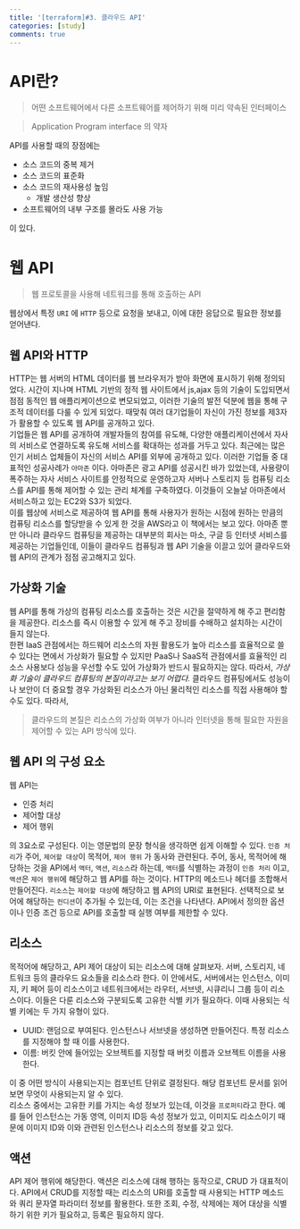 ```yaml
---
title: '[terraform]#3. 클라우드 API'
categories: [study]
comments: true
---
```


# API란?
> 어떤 소프트웨어에서 다른 소프트웨어를 제어하기 위해 미리 약속된 인터페이스

>Application Program interface 의 약자

API를 사용할 때의 장점에는
* 소스 코드의 중복 제거
* 소스 코드의 표준화
* 소스 코드의 재사용성 높임
    * 개발 생산성 향상
* 소프트웨어의 내부 구조를 몰라도 사용 가능

이 있다.

# 웹 API
> 웹 프로토콜을 사용해 네트워크를 통해 호출하는 API

웹상에서 특정 `URI` 에 `HTTP` 등으로 요청을 보내고, 이에 대한 응답으로 필요한 정보를 얻어낸다.

## 웹 API와 HTTP
HTTP는 웹 서버의 HTML 데이터를 웹 브라우저가 받아 화면에 표시하기 위해 정의되었다. 시간이 지나며 HTML 기반의 정적 웹 사이트에서 js,ajax 등의 기술이 도입되면서 점점 동적인 웹 애플리케이션으로 변모되었고, 이러한 기술의 발전 덕분에 웹을 통해 구조적 데이터를 다룰 수 있게 되었다. 때맞춰 여러 대기업들이 자신이 가진 정보를 제3자가 활용할 수 있도록 웹 API를 공개하고 있다.<br>
기업들은 웹 API를 공개하여 개발자들의 참여를 유도해, 다양한 애플리케이션에서 자사의 서비스로 연결하도록 유도해 서비스를 확대하는 성과를 거두고 있다. 최근에는 많은 인기 서비스 업체들이 자신의 서비스 API를 외부에 공개하고 있다. 이러한 기업들 중 대표적인 성공사례가 `아마존` 이다. 아마존은 광고 API를 성공시킨 바가 있었는데, 사용량이 폭주하는 자사 서비스 사이트를 안정적으로 운영하고자 서버나 스토리지 등 컴퓨팅 리소스를 API를 통해 제어할 수 있는 관리 체계를 구축하였다. 이것들이 오늘날 아마존에서 서비스하고 있는 EC2와 S3가 되었다. <br>
이를 웹상에 서비스로 제공하여 웹 API를 통해 사용자가 원하는 시점에 원하는 만큼의 컴퓨팅 리소스를 할당받을 수 있게 한 것을 AWS라고 이 책에서는 보고 있다. 아마존 뿐만 아니라 클라우드 컴퓨팅을 제공하는 대부분의 회사는 마소, 구글 등 인터넷 서비스를 제공하는 기업들인데, 이들이 클라우드 컴퓨팅과 웹 API 기술을 이끌고 있어 클라우드와 웹 API의 관계가 점점 공고해지고 있다. 

## 가상화 기술
웹 API를 통해 가상의 컴퓨팅 리소스를 호출하는 것은 시간을 절약하게 해 주고 편리함을 제공한다. 리소스를 즉시 이용할 수 있게 해 주고 장비를 수배하고 설치하는 시간이 들지 않는다. <br>
한편 IaaS 관점에서는 하드웨어 리소스의 자원 활용도가 높아 리소스를 효율적으로 쓸 수 있다는 면에서 가상화가 필요할 수 있지만 PaaS나 SaaS적 관점에서를 효율적인 리소스 사용보다 성능을 우선할 수도 있어 가상화가 반드시 필요하지는 않다. 따라서, *가상화 기술이 클라우드 컴퓨팅의 본질이라고는 보기 어렵다.* 클라우드 컴퓨팅에서도 성능이나 보안이 더 중요할 경우 가상화된 리소스가 아닌 물리적인 리소스를 직접 사용해야 할 수도 있다.
따라서,
> 클라우드의 본질은 리소스의 가상화 여부가 아니라 인터넷을 통해 필요한 자원을 제어할 수 있는 API 방식에 있다.

## 웹 API 의 구성 요소
웹 API는
* 인증 처리
* 제어할 대상
* 제어 행위

의 3요소로 구성된다. 이는 영문법의 문장 형식을 생각하면 쉽게 이해할 수 있다. `인증 처리`가 주어, `제어할 대상`이 목적어, `제어 행위` 가 동사와 관련된다. 주어, 동사, 목적어에 해당하는 것을 API에서 `액터`, `액션`, `리소스`라 하는데, `액터`를 식별하는 과정이 `인증 처리` 이고, `액션`은 `제어 행위`에 해당하고 웹 API를 하는 것이다. HTTP의 메소드나 헤더를 조합해서 만들어진다. `리소스`는 `제어할 대상`에 해당하고 웹 API의 URI로 표현된다. 선택적으로 보어에 해당하는 `컨디션`이 추가될 수 있는데, 이는 조건을 나타낸다. API에서 정의한 옵션이나 인증 조건 등으로 API를 호출할 때 실행 여부를 제한할 수 있다.

## 리소스
목적어에 해당하고, API 제어 대상이 되는 리소스에 대해 살펴보자. 서버, 스토리지, 네트워크 등의 클라우드 요소들을 리소스라 한다. 이 안에서도, 서버에서는 인스턴스, 이미지, 키 페어 등이 리소스이고 네트워크에서는 라우터, 서브넷, 시큐리니 그룹 등이 리소스이다. 이들은 다룬 리소스와 구분되도록 고유한 식별 키가 필요하다. 이때 사용되는 식별 키에는 두 가지 유형이 있다.
* UUID: 랜덤으로 부여된다. 인스턴스나 서브넷을 생성하면 만들어진다. 특정 리소스를 지정해야 할 때 이를 사용한다.
* 이름: 버킷 안에 들어있는 오브젝트를 지정할 때 버킷 이름과 오브젝트 이름을 사용한다.

이 중 어떤 방식이 사용되는지는 컴포넌트 단위로 결정된다. 해당 컴포넌트 문서를 읽어보면 무엇이 사용되는지 알 수 있다.<br>
리소스 중에서는 고유한 키를 가지는 속성 정보가 있는데, 이것을 `프로퍼티`라고 한다. 예를 들어 인스턴스는 가동 영역, 이미지 ID등 속성 정보가 있고, 이미지도 리소스이기 때문에 이미지 ID와 이와 관련된 인스턴스나 리소스의 정보를 갖고 있다.

## 액션
API 제어 행위에 해당한다. 액션은 리소스에 대해 행하는 동작으로, CRUD 가 대표적이다. API에서 CRUD를 지정할 때는 리소스의 URI를 호출할 때 사용되는 HTTP 메소드와 쿼리 문자열 파라미터 정보를 활용한다. 또한 조회, 수정, 삭제에는 제어 대상을 식별하기 위한 키가 필요하고, 등록은 필요하지 않다.